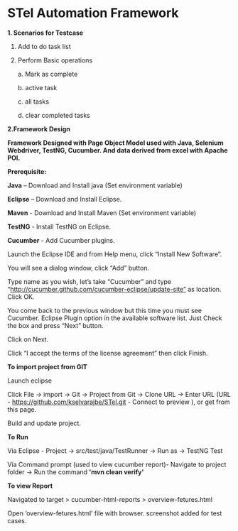 # STel Automation Framework

**1. Scenarios for Testcase**

1. Add to do task list

2. Perform Basic operations

   a. Mark as complete
   
   b. active task
   
   c. all tasks
   
   d. clear completed tasks
   
**2.Framework Design**

**Framework Designed with Page Object Model used with Java, Selenium Webdriver, TestNG, Cucumber. And data derived from excel with Apache POI.** 

**Prerequisite:**

**Java** – Download and Install java (Set environment variable)

**Eclipse** – Download and Install Eclipse.

**Maven** - Download and Install Maven (Set environment variable)

**TestNG** - Install TestNG on Eclipse.

**Cucumber** - Add Cucumber plugins.

Launch the Eclipse IDE and from Help menu, click “Install New Software”.

You will see a dialog window, click “Add” button.

Type name as you wish, let’s take “Cucumber” and type “http://cucumber.github.com/cucumber-eclipse/update-site” as location. Click OK.

You come back to the previous window but this time you must see Cucumber. Eclipse Plugin option in the available software list. Just Check the box and press “Next” button.

Click on Next.

Click “I accept the terms of the license agreement” then click Finish.

**To import project from GIT**

Launch eclipse

Click File → import → Git → Project from Git → Clone URL → Enter URL (URL - https://github.com/kselvarajbe/STel.git - Connect to preview ), or get from this page. 

Build and update project.

**To Run**

Via Eclipse - Project → src/test/java/TestRunner → Run as → TestNG Test

Via Command prompt (used to view cucumber report)- Navigate to project folder → Run the command **'mvn clean verify'**

**To view Report**

Navigated to target > cucumber-html-reports > overview-fetures.html

Open ‘overview-fetures.html’ file with browser. screenshot added for test cases.
